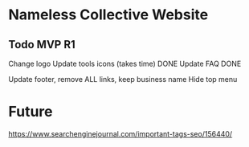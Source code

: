 # Nameless Collective Website

## Todo MVP R1

Change logo
Update tools icons (takes time) DONE
Update FAQ DONE

Update footer, remove ALL links, keep business name
Hide top menu

# Future

https://www.searchenginejournal.com/important-tags-seo/156440/
